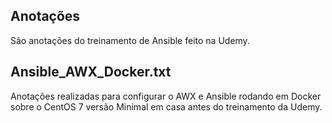 ## Anotações

São anotações do treinamento de Ansible feito na Udemy.



## Ansible_AWX_Docker.txt
Anotações realizadas para configurar o AWX e Ansible rodando em Docker sobre o CentOS 7 versão Minimal em casa antes do treinamento da Udemy.
